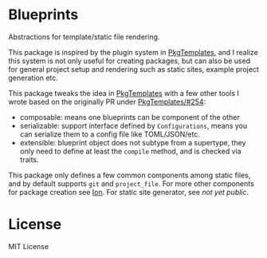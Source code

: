 # Blueprints

Abstractions for template/static file rendering.

This package is inspired by the plugin system in [PkgTemplates](https://github.com/invenia/PkgTemplates.jl),
and I realize this system is not only useful for creating packages,
but can also be used for general project setup and rendering such
as static sites, example project generation etc.

This package tweaks the idea in [PkgTemplates](https://github.com/invenia/PkgTemplates.jl) with a few other tools
I wrote based on the originally PR under [PkgTemplates/#254](https://github.com/invenia/PkgTemplates.jl/pull/254):

- composable: means one blueprints can be component of the other
- serializable: support interface defined by `Configurations`, means you can serialize them to a config file like TOML/JSON/etc.
- extensible: blueprint object does not subtype from a supertype, they only need to define at least the `compile` method, and is checked via traits.

This package only defines a few common components among static files, and by default supports
`git` and `project_file`. For more other components for package creation see [Ion](https://github.com/Roger-luo/Ion.jl). For static site generator, see *not yet public*.

# License

MIT License
